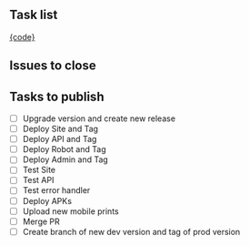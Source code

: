 ## Task list

[{code}](https://github.com/darakeon/dfm/blob/main/docs/RELEASES.md#{code})

## Issues to close

<!-- Put a list of issues that will be closed -->

## Tasks to publish

- [ ] Upgrade version and create new release
- [ ] Deploy Site and Tag
- [ ] Deploy API and Tag
- [ ] Deploy Robot and Tag
- [ ] Deploy Admin and Tag
- [ ] Test Site
- [ ] Test API
- [ ] Test error handler
- [ ] Deploy APKs
- [ ] Upload new mobile prints
- [ ] Merge PR
- [ ] Create branch of new dev version and tag of prod version
